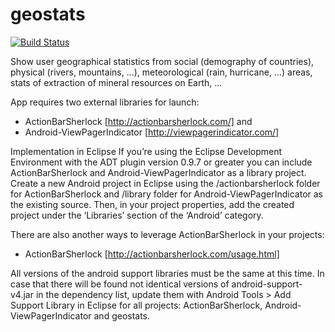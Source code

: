 geostats
========
[![Build Status](https://travis-ci.org/xpavlic4/geostats2.svg?branch=master)](https://travis-ci.org/xpavlic4/geostats2)

Show user geographical statistics from social (demography of countries), physical (rivers, mountains, ...), meteorological (rain, hurricane, ...) areas, stats of extraction of mineral resources on Earth, ...

App requires two external libraries for launch:
- ActionBarSherlock [http://actionbarsherlock.com/] and
- Android-ViewPagerIndicator [http://viewpagerindicator.com/]

Implementation in Eclipse
If you’re using the Eclipse Development Environment with the ADT plugin version 0.9.7 or greater
you can include ActionBarSherlock and Android-ViewPagerIndicator as a library project.
Create a new Android project in Eclipse using the /actionbarsherlock folder for ActionBarSherlock
and /library folder for Android-ViewPagerIndicator as the existing source.
Then, in your project properties, add the created project under the ‘Libraries’ section of the ‘Android’ category.

There are also another ways to leverage ActionBarSherlock in your projects:
- ActionBarSherlock [http://actionbarsherlock.com/usage.html]

All versions of the android support libraries must be the same at this time. In case that there will be found
not identical versions of android-support-v4.jar in the dependency list, update them with Android Tools > Add Support Library
in Eclipse for all projects: ActionBarSherlock, Android-ViewPagerIndicator and geostats.
